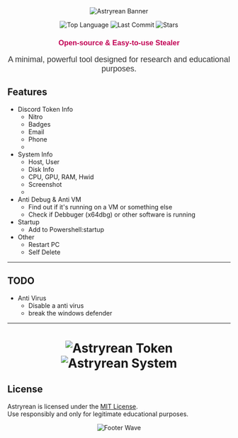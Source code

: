 <div align="center">
  <img src="https://capsule-render.vercel.app/api?type=waving&color=c20054&height=200&section=header&text=Astryrean&fontSize=60&fontColor=ffffff" alt="Astryrean Banner">





  <p>
    <img src="https://img.shields.io/github/languages/top/zakocord/Astryrean?color=c20054&style=for-the-badge" alt="Top Language">
    <img src="https://img.shields.io/github/last-commit/zakocord/Astryrean?color=c20054&style=for-the-badge" alt="Last Commit">
    <img src="https://img.shields.io/github/stars/zakocord/Astryrean?color=c20054&style=for-the-badge" alt="Stars">
  </p>

  <h3 style="font-family: 'Arial', sans-serif; color: #c20054;">Open-source & Easy-to-use Stealer</h3>
  <p style="font-family: 'Arial', sans-serif; color: #333; font-size: 18px;">A minimal, powerful tool designed for research and educational purposes.</p>
</div>

## Features
-   Discord Token Info
    -   Nitro
    -   Badges
    -   Email
    -   Phone
    -    
-   System Info
    -   Host, User
    -   Disk Info
    -   CPU, GPU, RAM, Hwid
    -   Screenshot
    -   
-   Anti Debug & Anti VM
    -   Find out if it's running on a VM or something else
    -   Check if Debbuger (x64dbg) or other software is running
-   Startup
    -   Add to Powershell:startup
-   Other
    -   Restart PC
    -   Self Delete
---
## TODO
-   Anti Virus
    -   Disable a anti virus
    -   break the windows defender


---

<div align="center">
  <h1><h1>
  <img src="https://raw.githubusercontent.com/zakocord/Astryrean/refs/heads/main/img/to0.png" alt="Astryrean Token">
  <img src="https://raw.githubusercontent.com/zakocord/Astryrean/refs/heads/main/img/sys0.png" alt="Astryrean System">
</div>

## License
Astryrean is licensed under the [MIT License](https://mit-license.org/).  
Use responsibly and only for legitimate educational purposes.

<div align="center">
  <!-- Footer Wave -->
  <img src="https://capsule-render.vercel.app/api?type=waving&color=c20054&height=200&section=footer&text=&fontSize=60&fontColor=ffffff" alt="Footer Wave">
</div>

